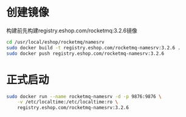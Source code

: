 创建镜像
======
构建前先构建registry.eshop.com/rocketmq:3.2.6镜像
```bash
cd /usr/local/eshop/rocketmq/namesrv
sudo docker build -t registry.eshop.com/rocketmq-namesrv:3.2.6 .
sudo docker push registry.eshop.com/rocketmq-namesrv:3.2.6
``` 

正式启动
======
```bash
sudo docker run --name rocketmq-namesrv -d -p 9876:9876 \
    -v /etc/localtime:/etc/localtime:ro \
    registry.eshop.com/rocketmq-namesrv:3.2.6
``` 